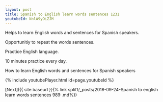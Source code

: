 ```yaml
---
layout: post
title: Spanish to English learn words sentences 1231 
youtubeId: NnlA9yOiZJM
---
```

 
 
Helps to learn English words and sentences for Spanish speakers.

Opportunitiy to repeat the words sentences. 

Practice English language. 
 
10 minutes practice every day. 
 
How to learn English words and sentences for Spanish speakers 
 
{% include youtubePlayer.html id=page.youtubeId %}
 
 
[Next]({{ site.baseurl }}{% link  split1/_posts/2018-09-24-Spanish to english learn words sentences 989 .md%})
 
